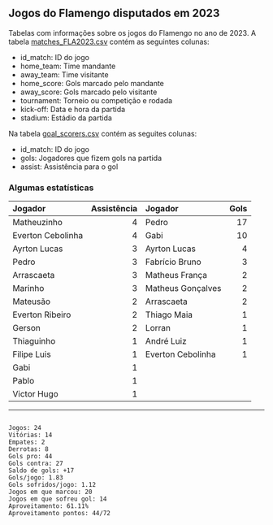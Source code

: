 ## Jogos do Flamengo disputados em 2023

Tabelas com informações sobre os jogos do Flamengo no ano de 2023. A tabela [matches_FLA2023.csv](https://github.com/williamjouse/jogos-Flamengo-2023/blob/main/matches_FLA2023.csv)
contém as seguintes colunas:

- id_match: ID do jogo
- home_team: Time mandante
- away_team: Time visitante
- home_score: Gols marcado pelo mandante
- away_score: Gols marcado pelo visitante
- tournament: Torneio ou competição e rodada
- kick-off: Data e hora da partida
- stadium: Estádio da partida


Na tabela [goal_scorers.csv](https://github.com/williamjouse/jogos-Flamengo-2023/blob/main/goal_scorers.csv) contém as seguites colunas:

- id_match: ID do jogo
- gols: Jogadores que fizem gols na partida
- assist: Assistência para o gol


### Algumas estatísticas

| Jogador           |   Assistência | Jogador           |   Gols |
|:------------------|--------------:|:------------------|-------:|
| Matheuzinho       |             4 | Pedro             |     17 |
| Everton Cebolinha |             4 | Gabi              |     10 |
| Ayrton Lucas      |             3 | Ayrton Lucas      |      4 |
| Pedro             |             3 | Fabrício Bruno    |      3 |
| Arrascaeta        |             3 | Matheus França    |      2 |
| Marinho           |             3 | Matheus Gonçalves |      2 |
| Mateusão          |             2 | Arrascaeta        |      2 |
| Everton Ribeiro   |             2 | Thiago Maia       |      1 |
| Gerson            |             2 | Lorran            |      1 |
| Thiaguinho        |             1 | André Luiz        |      1 |
| Filipe Luis       |             1 | Everton Cebolinha |      1 |
| Gabi              |             1 |                |     |
| Pablo             |             1 |                |     |
| Victor Hugo       |             1 |                |     |





----


```

Jogos: 24
Vitórias: 14
Empates: 2
Derrotas: 8 
Gols pro: 44
Gols contra: 27
Saldo de gols: +17
Gols/jogo: 1.83
Gols sofridos/jogo: 1.12
Jogos em que marcou: 20
Jogos em que sofreu gol: 14 
Aproveitamento: 61.11%
Aproveitamento pontos: 44/72


```